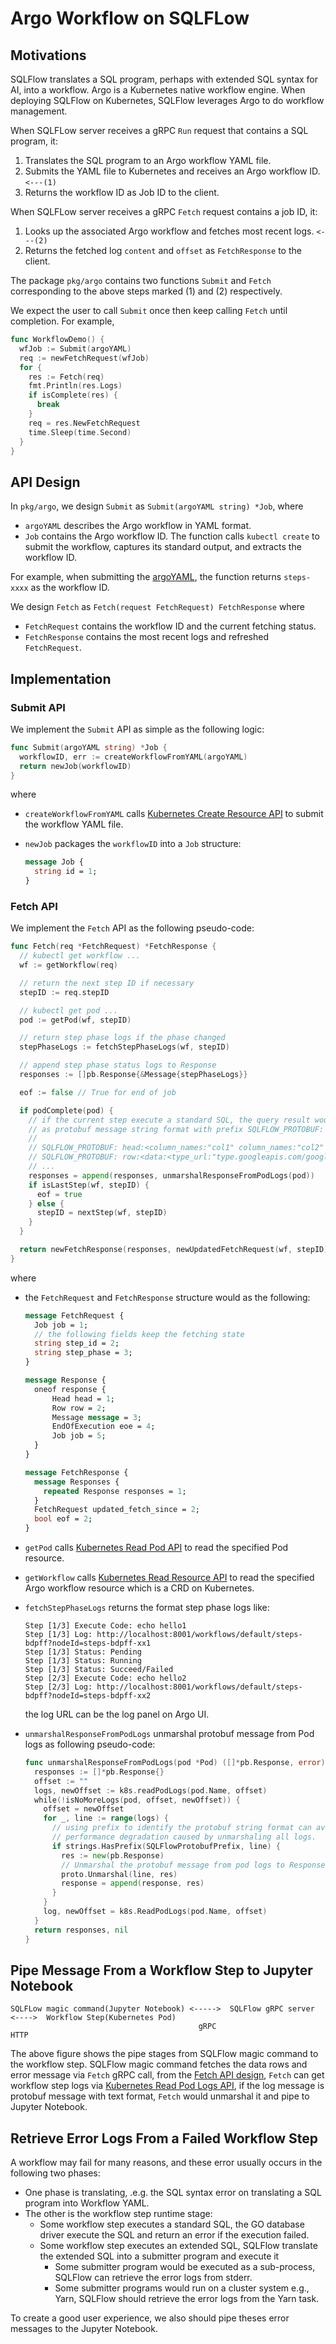# Argo Workflow on SQLFLow

## Motivations

SQLFlow translates a SQL program, perhaps with extended SQL syntax for AI, into a workflow. Argo is a Kubernetes native workflow engine. When deploying SQLFlow on Kubernetes, SQLFlow leverages Argo to do workflow management.

When SQLFLow server receives a gRPC `Run` request that contains a SQL program, it:

1. Translates the SQL program to an Argo workflow YAML file.
1. Submits the YAML file to Kubernetes and receives an Argo workflow ID. `<---(1)`
1. Returns the workflow ID as Job ID to the client.

When SQLFLow server receives a gRPC `Fetch` request contains a job ID, it:

1. Looks up the associated Argo workflow and fetches most recent logs. `<---(2)`
1. Returns the fetched log `content` and `offset` as `FetchResponse` to the client.

The package `pkg/argo` contains two functions `Submit` and `Fetch` corresponding to the above steps marked (1) and (2) respectively.

We expect the user to call `Submit` once then keep calling `Fetch` until completion. For example,

```go
func WorkflowDemo() {
  wfJob := Submit(argoYAML)
  req := newFetchRequest(wfJob)
  for {
    res := Fetch(req)
    fmt.Println(res.Logs)
    if isComplete(res) {
      break
    }
    req = res.NewFetchRequest
    time.Sleep(time.Second)
  }
}
```

## API Design

In `pkg/argo`, we design `Submit` as `Submit(argoYAML string) *Job`, where

- `argoYAML` describes the Argo workflow in YAML format.
- `Job` contains the Argo workflow ID. The function calls `kubectl create` to submit the workflow, captures its standard output, and extracts the workflow ID.

For example, when submitting the [argoYAML](https://github.com/argoproj/argo/blob/master/examples/steps.yaml), the function returns `steps-xxxx` as the workflow ID.

We design `Fetch` as `Fetch(request FetchRequest) FetchResponse` where

- `FetchRequest` contains the workflow ID and the current fetching status.
- `FetchResponse` contains the most recent logs and refreshed `FetchRequest`.

## Implementation

### Submit API

We implement the `Submit` API as simple as the following logic:

``` go
func Submit(argoYAML string) *Job {
  workflowID, err := createWorkflowFromYAML(argoYAML)
  return newJob(workflowID)
}
```

where

- `createWorkflowFromYAML` calls [Kubernetes Create Resource API](https://kubernetes.io/docs/reference/generated/kubernetes-api/v1.10/#resource-operations) to submit the workflow YAML file.

- `newJob` packages the `workflowID` into a `Job` structure:

    ``` protobuf
    message Job {
      string id = 1;
    }
    ```

### Fetch API

We implement the `Fetch` API as the following pseudo-code:

``` go
func Fetch(req *FetchRequest) *FetchResponse {
  // kubectl get workflow ...
  wf := getWorkflow(req)

  // return the next step ID if necessary
  stepID := req.stepID

  // kubectl get pod ...
  pod := getPod(wf, stepID)

  // return step phase logs if the phase changed
  stepPhaseLogs := fetchStepPhaseLogs(wf, stepID)

  // append step phase status logs to Response
  responses := []pb.Response{&Message{stepPhaseLogs}}

  eof := false // True for end of job

  if podComplete(pod) {
    // if the current step execute a standard SQL, the query result would be output
    // as protobuf message string format with prefix SQLFLOW_PROTOBUF:
    //
    // SQLFLOW_PROTOBUF: head:<column_names:"col1" column_names:"col2" column_names:"col3" ... >
    // SQLFLOW_PROTOBUF: row:<data:<type_url:"type.googleapis.com/google.protobuf.DoubleValue" value:"\t\232\231\231\231\231\231\031@" >
    // ...
    responses = append(responses, unmarshalResponseFromPodLogs(pod))
    if isLastStep(wf, stepID) {
      eof = true
    } else {
      stepID = nextStep(wf, stepID)
    }
  }

  return newFetchResponse(responses, newUpdatedFetchRequest(wf, stepID), eof)
}
```

where

- the `FetchRequest` and `FetchResponse` structure would as the following:

    ``` protobuf
    message FetchRequest {
      Job job = 1;
      // the following fields keep the fetching state
      string step_id = 2;
      string step_phase = 3;
    }

    message Response {
      oneof response {
          Head head = 1;
          Row row = 2;
          Message message = 3;
          EndOfExecution eoe = 4;
          Job job = 5;
      }
    }

    message FetchResponse {
      message Responses {
        repeated Response responses = 1;
      }
      FetchRequest updated_fetch_since = 2;
      bool eof = 2;
    }
    ```

- `getPod` calls [Kubernetes Read Pod API](https://kubernetes.io/docs/reference/generated/kubernetes-api/v1.10/#read-61) to read the specified Pod resource.
- `getWorkflow` calls [Kubernetes Read Resource API](https://kubernetes.io/docs/reference/generated/kubernetes-api/v1.10/#resource-operations) to read the specified Argo workflow resource which is a CRD on Kubernetes.
- `fetchStepPhaseLogs` returns the format step phase logs like:

    ``` text
    Step [1/3] Execute Code: echo hello1
    Step [1/3] Log: http://localhost:8001/workflows/default/steps-bdpff?nodeId=steps-bdpff-xx1
    Step [1/3] Status: Pending
    Step [1/3] Status: Running
    Step [1/3] Status: Succeed/Failed
    Step [2/3] Execute Code: echo hello2
    Step [2/3] Log: http://localhost:8001/workflows/default/steps-bdpff?nodeId=steps-bdpff-xx2
    ```

    the log URL can be the log panel on Argo UI.

- `unmarshalResponseFromPodLogs` unmarshal protobuf message from Pod logs as following pseudo-code:

    ``` go
    func unmarshalResponseFromPodLogs(pod *Pod) ([]*pb.Response, error) {
      responses := []*pb.Response{}
      offset := ""
      logs, newOffset := k8s.readPodLogs(pod.Name, offset)
      while(!isNoMoreLogs(pod, offset, newOffset)) {
        offset = newOffset
        for _, line := range(logs) {
          // using prefix to identify the protobuf string format can avoid
          // performance degradation caused by unmarshaling all logs.
          if strings.HasPrefix(SQLFlowProtobufPrefix, line) {
            res := new(pb.Response)
            // Unmarshal the protobuf message from pod logs to Response Message
            proto.Unmarshal(line, res)
            response = append(response, res)
          }
        }
        log, newOffset = k8s.ReadPodLogs(pod.Name, offset)
      }
      return responses, nil
    }
    ```

## Pipe Message From a Workflow Step to Jupyter Notebook

``` text
SQLFLow magic command(Jupyter Notebook) <----->  SQLFlow gRPC server  <---->  Workflow Step(Kubernetes Pod)
                                          gRPC                         HTTP
```

The above figure shows the pipe stages from SQLFlow magic command to the workflow step.
SQLFlow magic command fetches the data rows and error message via `Fetch`
gRPC call, from the [Fetch API design](#Fetch-API), `Fetch` can get workflow step logs
via [Kubernetes Read Pod Logs API](https://kubernetes.io/docs/reference/generated/kubernetes-api/v1.10/#read-log), if the log message
is protobuf message with text format, `Fetch` would unmarshal it and pipe to Jupyter Notebook.

## Retrieve Error Logs From a Failed Workflow Step

A workflow may fail for many reasons, and these error usually occurs in the following two phases:

- One phase is translating, .e.g. the SQL syntax error on translating a SQL program into Workflow YAML.
- The other is the workflow step runtime stage:
  - Some workflow step executes a standard SQL, the GO database driver execute the SQL and return an error if the execution failed.
  - Some workflow step executes an extended SQL, SQLFlow translate the extended SQL into a submitter program and execute it
    - Some submitter program would be executed as a sub-process, SQLFlow can retrieve the error logs from stderr.
    - Some submitter programs would run on a cluster system e.g., Yarn, SQLFlow should retrieve the error logs from the Yarn task.

To create a good user experience, we also should pipe theses error messages to the Jupyter Notebook.
